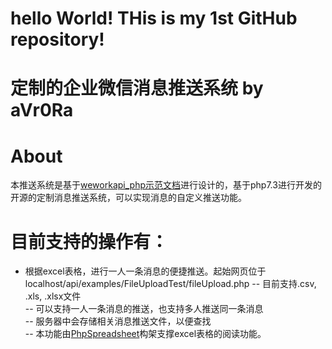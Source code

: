 # hello World! THis is my 1st GitHub repository!

# 定制的企业微信消息推送系统 by aVr0Ra

# About
本推送系统是基于[weworkapi_php示范文档](https://github.com/sbzhu/weworkapi_php)进行设计的，基于php7.3进行开发的开源的定制消息推送系统，可以实现消息的自定义推送功能。
# 目前支持的操作有：
- 根据excel表格，进行一人一条消息的便捷推送。起始网页位于 localhost/api/examples/FileUploadTest/fileUpload.php
-- 目前支持.csv, .xls, .xlsx文件 <br />
-- 可以支持一人一条消息的推送，也支持多人推送同一条消息 <br />
-- 服务器中会存储相关消息推送文件，以便查找 <br />
-- 本功能由[PhpSpreadsheet](https://github.com/PHPOffice/PhpSpreadsheet)构架支撑excel表格的阅读功能。<br />